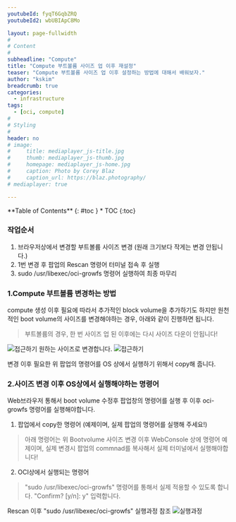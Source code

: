 ```yaml
---
youtubeId: fyqT6GqbZRQ
youtubeId2: wbUBIApC8Mo

layout: page-fullwidth
#
# Content
#
subheadline: "Compute"
title: "Compute 부트볼륨 사이즈 업 이후 재설정"
teaser: "Compute 부트볼륨 사이즈 업 이후 설정하는 방법에 대해서 배워보자."
author: "kskim"
breadcrumb: true
categories:
  - infrastructure 
tags:
  - [oci, compute]
#
# Styling
#
header: no
# image:
#     title: mediaplayer_js-title.jpg
#     thumb: mediaplayer_js-thumb.jpg
#     homepage: mediaplayer_js-home.jpg
#     caption: Photo by Corey Blaz
#     caption_url: https://blaz.photography/
# mediaplayer: true

---
```



<div class="panel radius" markdown="1">
**Table of Contents**
{: #toc }
*  TOC
{:toc}
</div>

### 작업순서 
1. 브라우저상에서 변경할 부트볼륨 사이즈 변경 (원래 크기보다 작게는 변경 안됩니다.)
2. 1번 변경 후 팝업의 Rescan 명령어 터미널 접속 후 실행
3. sudo /usr/libexec/oci-growfs 명령어 실행하여 최종 마무리


### 1.Compute 부트볼륨 변경하는 방법
compute 생성 이후 필요에 따라서 추가적인 block volume을 추가하기도 하지만 원천적인 boot volume의 사이즈를 변경해야하는 경우, 아래와 같이 진행하면 됩니다.
> 부트볼륨의 경우, 한 번 사이즈 업 된 이후에는 다시 사이즈 다운이 안됩니다!

![접근하기]({{site.urlblogimg2022_2023}}/assets/img/infrastructure/bootvolume/boot1.png)
원하는 사이즈로 변경합니다.
![접근하기]({{site.urlblogimg2022_2023}}/assets/img/infrastructure/bootvolume/boot2.png)

변경 이후 필요한 위 팝업의 명령어를 OS 상에서 실행하기 위해서 copy해 줍니다.

### 2.사이즈 변경 이후 OS상에서 실행해야하는 명령어

Web브라우저 통해서 boot volume  수정후 팝업창의 명령어를 실행 후 이후 oci-growfs 명령어를 실행해야합니다. 
1. 팝업에서 copy한 명령어 (예제이며, 실제 팝업의 명령어를 실행해 주세요!)

> 아래 명령어는 위 Bootvolume 사이즈 변경 이후 WebConsole 상에 명령어 예제이며, 실제 변경시 팝업의 commnad를 복사해서 실제 터미널에서 실행해야합니다!

2. OCI상에서 실행되는 명령어

> "sudo /usr/libexec/oci-growfs" 명령어를 통해서 실제 적용할 수 있도록 합니다. "Confirm? [y/n]: y" 입력합니다.

Rescan 이후 "sudo /usr/libexec/oci-growfs" 실행과정 참조
![실행과정]({{site.urlblogimg2022_2023}}/assets/img/infrastructure/bootvolume/boot3.png)







